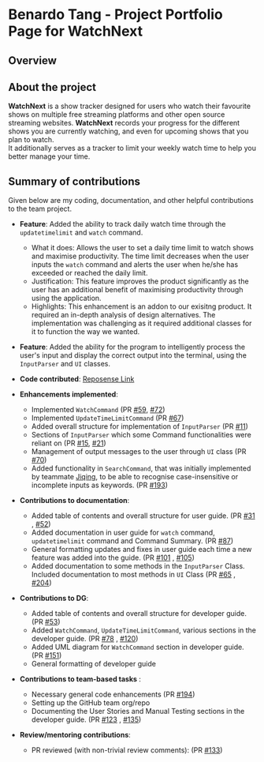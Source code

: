 # Benardo Tang - Project Portfolio Page for WatchNext

## Overview


## About the project
**WatchNext** is a show tracker designed for users who watch their favourite shows on multiple free streaming platforms and other open source streaming websites.
**WatchNext** records your progress for the different shows you are currently watching, and even for upcoming shows that you plan to watch.
<br>It additionally serves as a tracker to limit your weekly watch time to help you better manage your time.

## Summary of contributions
Given below are my coding, documentation, and other helpful contributions to the team project.

* **Feature**: Added the ability to track daily watch time through the `updatetimelimit` and `watch` command.
    * What it does: Allows the user to set a daily time limit to watch shows and maximise productivity. The time limit decreases when the user inputs the `watch` command and alerts the user when he/she has exceeded or reached the daily limit.
    * Justification:  This feature improves the product significantly as the user has an additional benefit of maximising productivity through using the application.
    * Highlights: This enhancement is an addon to our exisitng product. It required an in-depth analysis of design alternatives. The implementation was challenging as it required additional classes for it to function the way we wanted.

* **Feature**: Added the ability for the program to intelligently process the user's input and display the correct output into the terminal, using the `InputParser` and `UI` classes.
<div style="page-break-after: always;"></div>

* **Code contributed**: [Reposense Link](https://nus-cs2113-ay2021s1.github.io/tp-dashboard/#breakdown=true&search=&sort=groupTitle&sortWithin=title&since=2020-09-27&timeframe=commit&mergegroup=&groupSelect=groupByRepos&checkedFileTypes=docs~functional-code~test-code~other&tabOpen=true&tabType=authorship&zFR=false&tabAuthor=BenardoTang&tabRepo=AY2021S1-CS2113T-W12-3%2Ftp%5Bmaster%5D&authorshipIsMergeGroup=false&authorshipFileTypes=docs~functional-code~test-code)

* **Enhancements implemented**:
    * Implemented `WatchCommand` (PR [#59](https://github.com/AY2021S1-CS2113T-W12-3/tp/pull/59), [#72](https://github.com/AY2021S1-CS2113T-W12-3/tp/pull/72))
    * Implemented `UpdateTimeLimitCommand` (PR [#67](https://github.com/AY2021S1-CS2113T-W12-3/tp/pull/67))
    * Added overall structure for implementation of `InputParser` (PR [#11](https://github.com/AY2021S1-CS2113T-W12-3/tp/pull/11))
    * Sections of `InputParser` which some Command functionalities were reliant on (PR [#15](https://github.com/AY2021S1-CS2113T-W12-3/tp/pull/15), [#21](https://github.com/AY2021S1-CS2113T-W12-3/tp/pull/21))
    * Management of output messages to the user through `UI` class (PR [#70](https://github.com/AY2021S1-CS2113T-W12-3/tp/pull/70))
    * Added functionality in `SearchCommand`, that was initially implemented by teammate [Jiqing](https://github.com/judowha), to be able to recognise case-insensitive or incomplete inputs as keywords. (PR [#193](https://github.com/AY2021S1-CS2113T-W12-3/tp/pull/193))

* **Contributions to documentation**:
    * Added table of contents and overall structure for user guide. (PR [#31](https://github.com/AY2021S1-CS2113T-W12-3/tp/pull/31) , [#52](https://github.com/AY2021S1-CS2113T-W12-3/tp/pull/52))
    * Added documentation in user guide for `watch` command, `updatetimelimit` command and Command Summary. (PR [#87](https://github.com/AY2021S1-CS2113T-W12-3/tp/pull/87))
    * General formatting updates and fixes in user guide each time a new feature was added into the guide. (PR [#101](https://github.com/AY2021S1-CS2113T-W12-3/tp/pull/101) , [#105](https://github.com/AY2021S1-CS2113T-W12-3/tp/pull/105))
    * Added documentation to some methods in the `InputParser` Class. Included documentation to most methods in `UI` Class (PR [#65](https://github.com/AY2021S1-CS2113T-W12-3/tp/pull/65) , [#204](https://github.com/AY2021S1-CS2113T-W12-3/tp/pull/204))


* **Contributions to DG**:
    * Added table of contents and overall structure for developer guide. (PR [#53](https://github.com/AY2021S1-CS2113T-W12-3/tp/pull/53))
    * Added `WatchCommand`, `UpdateTimeLimitCommand`, various sections in the developer guide. (PR [#78](https://github.com/AY2021S1-CS2113T-W12-3/tp/pull/78) , [#120](https://github.com/AY2021S1-CS2113T-W12-3/tp/pull/120))
    * Added UML diagram for `WatchCommand` section in developer guide. (PR [#151](https://github.com/AY2021S1-CS2113T-W12-3/tp/pull/151))
    * General formatting of developer guide

* **Contributions to team-based tasks** :
    *  Necessary general code enhancements (PR [#194](https://github.com/AY2021S1-CS2113T-W12-3/tp/pull/194))
    *  Setting up the GitHub team org/repo
    *  Documenting the User Stories and Manual Testing sections in the developer guide. (PR [#123](https://github.com/AY2021S1-CS2113T-W12-3/tp/pull/123) , [#135](https://github.com/AY2021S1-CS2113T-W12-3/tp/pull/135))


* **Review/mentoring contributions**:
    * PR reviewed (with non-trivial review comments): (PR [#133](https://github.com/AY2021S1-CS2113T-W12-3/tp/pull/133))



